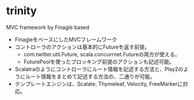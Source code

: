 trinity
=======

MVC framework by Finagle based

- FinagleをベースにしたMVCフレームワーク
- コントローラのアクションは基本的にFutureを返す前提。
  - com.twitter.util.Future, scala.concurrnet.Futureの両方が使える。
  - FuturePoolを使ったブロッキング前提のアクションも記述可能。
- Scalatraのようにコントローラにルート情報を記述する方法と、Play2のようにルート情報をまとめて記述する方法の、二通りが可能。
- テンプレートエンジンは、Scalate, Thymeleaf, Velocity, FreeMarkerに対応。
